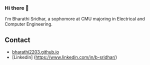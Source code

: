 ### Hi there 👋

I'm Bharathi Sridhar, a sophomore at CMU majoring in Electrical and Computer Engineering. 


## Contact
- [bharathi2203.github.io](bharathi2203.github.io)
- [Linkedin] (https://www.linkedin.com/in/b-sridhar/)
